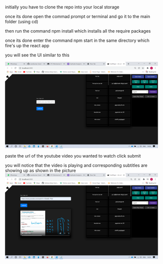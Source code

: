 <!-- # SubPlayer

> SubPlayer is an online subtitle editor

![Screenshot](./images/screenshot6.png)

## Homepage

[https://subplayer.js.org](https://subplayer.js.org)

## Donations

We accept donations through these channels:

![pay](./public/pay.png)

-   [Paypal](https://www.paypal.me/harveyzack)

## QQ Group

![QQ Group](./public/qqgroup.png)

## License

MIT © Harvey Zack
 -->
 
 
 
 initially you have to clone the repo into your local storage 
 
 once its done open the commad prompt or terminal and go it to the main folder (using cd)
 
 
 then run the command npm install which installs all the require packages
 
 once its done enter the command npm start in the same directory which fire's up the react app 
 
 you will see the UI similar to this 
 
 ![Screenshot](./images/ui1.png)
 
 
 
 
 paste the url of the youtube video you wanted to watch click submit 
 
 you will notice that the video is playing and corresponding subtitles are showing up as shown in the picture 
 ![Screenshot](./images/ui2.png)
 
 
 
 
 
 
 
 
 
 
